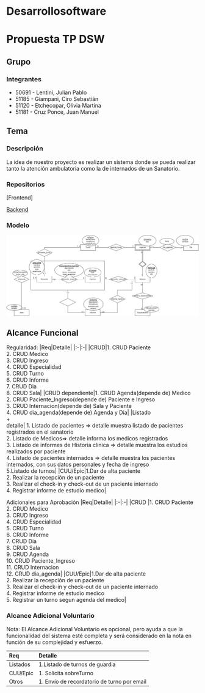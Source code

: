 # Desarrollosoftware

# Propuesta TP DSW

## Grupo
### Integrantes
* 50691 - Lentini, Julian Pablo
* 51185 - Giampani, Ciro Sebastián
* 51120 - Etchecopar, Olivia Martina	
* 51181 - Cruz Ponce, Juan Manuel

## Tema
### Descripción
La idea de nuestro proyecto es realizar un sistema donde se pueda realizar tanto la atención ambulatoria como la de internados de un Sanatorio.

### Repositorios
[Frontend]

[Backend](https://github.com/juanmacruzponce/back-end)

### Modelo
![](https://github.com/olietchecopar/DSW-TP/blob/main/Diagrama%20Entidad%20Relacion.jpg)

## Alcance Funcional
Regularidad:
|Req|Detalle|
|:-|:-|
|CRUD|1. CRUD Paciente<br>2. CRUD Medico<br>3. CRUD Ingreso<br>4. CRUD Especialidad<br>5. CRUD Turno<br>6. CRUD Informe<br>7. CRUD Dia<br>8. CRUD Sala|
|CRUD dependiente|1. CRUD Agenda(depende de) Medico<br>2. CRUD Paciente_Ingreso(depende de) Paciente e Ingreso<br>3. CRUD Internacion(depende de) Sala y Paciente<br>4. CRUD dia_agenda(depende de) Agenda y Dia|
|Listado<br>+<br>detalle| 1. Listado de pacientes => detalle muestra listado de pacientes registrados en el sanatorio<br> 2. Listado de  Medicos=> detalle informa los medicos registrados <br> 3. Listado de informes de Historia clinica => detalle muestra los estudios realizados por paciente<br> 4. Listado de pacientes internados => detalle muestra los pacientes internados, con sus datos personales y fecha de ingreso<br> 5.Listado de turnos|
|CUU/Epic|1.Dar de alta paciente<br>2. Realizar la recepción de un paciente<br>3. Realizar el check-in y check-out de un paciente internado<br>4. Registrar informe de estudio medico|

Adicionales para Aprobación
|Req|Detalle|
|:-|:-|
|CRUD |1. CRUD Paciente<br>2. CRUD Medico<br>3. CRUD Ingreso<br>4. CRUD Especialidad<br>5. CRUD Turno<br>6. CRUD Informe<br>7. CRUD Dia<br>8. CRUD Sala<br>9. CRUD Agenda<br>10. CRUD Paciente_Ingreso<br>11. CRUD Internacion<br>12. CRUD dia_agenda|
|CUU/Epic|1.Dar de alta paciente <br>2. Realizar la recepción de un paciente<br>3. Realizar el check-in y check-out de un paciente internado<br>4. Registrar informe de estudio medico<br>5. Registrar un turno segun agenda del medico|


### Alcance Adicional Voluntario
Nota: El Alcance Adicional Voluntario es opcional, pero ayuda a que la funcionalidad del sistema esté completa y será considerado en la nota en función de su complejidad y esfuerzo.

|Req|Detalle|
|:-|:-|
|Listados |1.Listado de turnos de guardia|
|CUU/Epic|1. Solicita sobreTurno<br>|
|Otros|1. Envío de recordatorio de turno por email|**

